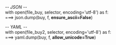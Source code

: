     
-- *JSON* --\
with open(file_buy, selector, encoding='utf-8') as f:\
===> json.dump(buy, f, **ensure_ascii=False**)

-- *YAML* --\
with open(file_buy2, selector, encoding='utf-8') as f:\
===> yaml.dump(buy, f, **allow_unicode=True**)